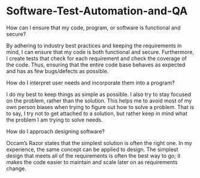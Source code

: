 # Software-Test-Automation-and-QA

How can I ensure that my code, program, or software is functional and secure?

By adhering to industry best practices and keeping the requirements in mind, I can ensure that my code is both functional and secure. Furthermore, I create tests that check for each requirement and check the coverage of the code. Thus, ensuring that the entire code base behaves as expected and has as few bugs/defects as possible.
 
How do I interpret user needs and incorporate them into a program?

I do my best to keep things as simple as possible. I also try to stay focused on the problem, rather than the solution. This helps me to avoid most of my own person biases when trying to figure out how to solve a problem. That is to say, I try not to get attached to a solution, but rather keep in mind what the problem I am trying to solve needs. 

How do I approach designing software?

Occam’s Razor states that the simplest solution is often the right one. In my experience, the same concept can be applied to design. The simplest design that meets all of the requirements is often the best way to go; it makes the code easier to maintain and scale later on as requirements change.
